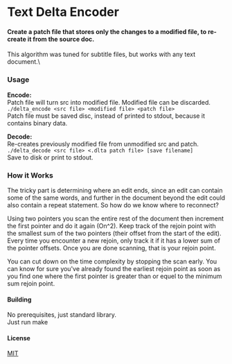 # Text Delta Encoder

#### Create a patch file that stores only the changes to a modified file, to re-create it from the source doc.

This algorithm was tuned for subtitle files, but works with any text document.\

### Usage

__Encode:__\
Patch file will turn src into modified file. Modified file can be discarded.\
`./delta_encode <src file> <modified file> <patch file>`\
Patch file must be saved disc, instead of printed to stdout, because it contains binary data.

__Decode:__\
Re-creates previously modified file from unmodified src and patch.\
`./delta_decode <src file> <.dlta patch file> [save filename]`\
Save to disk or print to stdout.

### How it Works
The tricky part is determining where an edit ends, since an edit can contain some of the same words, and further in the document beyond the edit could also contain a repeat statement. So how do we know where to reconnect?

Using two pointers you scan the entire rest of the document then increment the first pointer and do it again (On^2). Keep track of the rejoin point with the smallest sum of the two pointers (their offset from the start of the edit). Every time you encounter a new rejoin, only track it if it has a lower sum of the pointer offsets. Once you are done scanning, that is your rejoin point.

You can cut down on the time complexity by stopping the scan early. You can know for sure you've already found the earliest rejoin point as soon as you find one where the first pointer is greater than or equel to the minimum sum rejoin point.

#### Building
No prerequisites, just standard library.\
Just run make

#### License
[MIT](LICENSE.txt)
